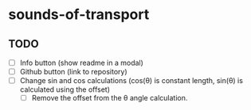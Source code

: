 # sounds-of-transport

## TODO

- ☐ Info button (show readme in a modal)
- ☐ Github button (link to repository)
- ☐ Change sin and cos calculations (cos(θ) is constant length, sin(θ) is calculated using the offset)
  - ☐ Remove the offset from the θ angle calculation.
